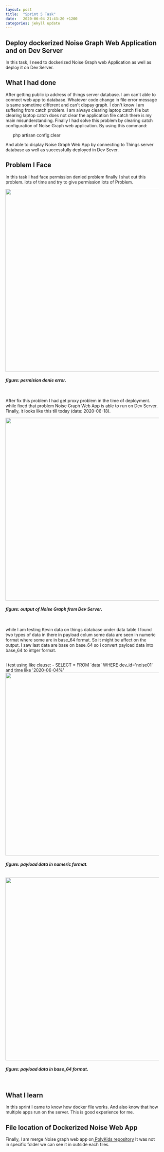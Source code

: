 ```yaml
---
layout: post
title:  "Sprint 5 Task"
date:   2020-06-04 21:43:20 +1200
categories: jekyll update
---
```


<h2> Deploy dockerized Noise Graph Web Application and on Dev Server</h2>
<p> In this task, I need to dockerized Noise Graph web Application 
as well as deploy it on Dev Server.</p>
<h2>What I had done</h2>
 <p>
 After getting public ip address of things server database. 
 I am can't able to connect web app to database. Whatever code change in file error message is same sometime different
 and can't dispay graph. I don't know I am suffering from catch problem. I am always clearing laptop 
  catch file but clearing laptop catch does not clear the application file catch there is my main misunderstanding.
     Finally I had solve this problem by 
    clearing catch configuration of Noise Graph web application. By using this command: 
    <ul>php artisan config:clear</ul> 
    And able to display Noise Graph Web App by connecting to Things server
     database as well as successfully deployed in Dev Sever. 
    </p>
<h2>Problem I Face</h2>
<P>In this task I had face permission denied problem finally I shut out this problem. 
lots of time and try to give
 permission  lots of Problem. </P>
 <img src="/{{site.baseurl}}/Images/permision denie error.PNG" width="1500" height="600">
  <br>
  <h4><i>figure: permision denie error. </i></h4>
  <br>
 <p>After fix this problem I had get proxy problem in the time of deployment. while fixed that problem 
 Noise Graph Web App is able to run on Dev Server. Finally, it looks like this till today (date: 2020-06-18).</p>
 <img src="/{{site.baseurl}}/Images/server_output.JPG" width="1500" height="600">
 <br>
 <h4><i>figure: output of Noise Graph from Dev Server. </i></h4>
 <br>
 <p>while I am testing Kevin data on things database under data table I found two types of data in there in payload colum
 some data are seen in numeric format where some are in base_64 format. So it might be affect on the output. 
 I saw last data are base on base_64 so i convert payload data into base_64 to intger format.</p>
 <br>
 I test using like clause: 
- SELECT * FROM `data` WHERE dev_id='noise01' and time like '2020-06-04%'
<img src="/{{site.baseurl}}/Images/payload_data.04.JPG" width="1500" height="600">
 <br>
 <h4><i>figure: payload data in numeric format. </i></h4>
 <br>
 <img src="/{{site.baseurl}}/Images/payload_data.18.JPG" width="1500" height="600">
  <br>
  <h4><i>figure: payload data in base_64 format. </i></h4>
  <br>
<h2>What I learn</h2>
<p>In this sprint I came to know how docker file works. And also know 
that how multiple apps run on the server. This is good experience for me.  
<h2>File location of Dockerized Noise Web App</h2>
Finally, I am merge Noise graph web app on<a href="https://gitlab.com/iotop/polykids-project/"> PolyKids repository</a>
 It was not in specific folder we can see it in outside each files. 
